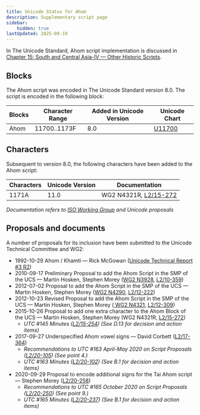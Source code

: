 ```yaml
---
title: Unicode Status for Ahom
description: Supplementary script page
sidebar:
    hidden: true
lastUpdated: 2025-09-19
---
```


In The Unicode Standard, Ahom script implementation is discussed in [Chapter 15: South and Central Asia-IV — Other Historic Scripts](https://www.unicode.org/versions/latest/core-spec/chapter-15/#G95570).

## Blocks

The Ahom script was encoded in The Unicode Standard version 8.0. The script is encoded in the following block:

| Blocks | Character Range | Added in Unicode Version | Unicode Chart |
| ------ | --------------- | ------------------------ | ------------- |
| Ahom | 11700..1173F | 8.0 | [U11700](http://www.unicode.org/charts/PDF/U11700.pdf) |

## Characters

Subsequent to version 8.0, the following characters have been added to the Ahom script:

| Characters | Unicode Version | Documentation |
| ---------- | --------------- | ------------- |
| 1171A  |  11.0  | WG2 N4321R, [L2/15-272](http://www.unicode.org/cgi-bin/GetMatchingDocs.pl?L2/15-272) |

_Documentation refers to [ISO Working Group](https://www.unicode.org/wg2/) and Unicode proposals_

## Proposals and documents

A number of proposals for its inclusion have been submitted to the Unicode Technical Committee and WG2:
- 1992-10-29 Ahom / Khamti — Rick McGowan ([Unicode Technical Report #3 R2](http://www.unicode.org/reports/tr3-2/))
- 2010-09-17 Preliminary Proposal to add the Ahom Script in the SMP of the UCS — Martin Hosken, Stephen Morey ([WG2 N3928](https://www.unicode.org/wg2/docs/n3928.pdf), [L2/10-359](http://www.unicode.org/cgi-bin/GetMatchingDocs.pl?L2/10-359))
- 2012-07-02 Proposal to add the Ahom Script in the SMP of the UCS — Martin Hosken, Stephen Morey ([WG2 N4290](https://www.unicode.org/wg2/docs/n4290.pdf), [L2/12-222](http://www.unicode.org/cgi-bin/GetMatchingDocs.pl?L2/12-222))
- 2012-10-23 Revised Proposal to add the Ahom Script in the SMP of the UCS — Martin Hosken, Stephen Morey ([ WG2 N4321](https://www.unicode.org/wg2/docs/n4321.pdf), [L2/12-309](http://www.unicode.org/cgi-bin/GetMatchingDocs.pl?L2/12-309))
- 2015-10-26 Proposal to add one extra character to the Ahom Block of the UCS — Martin Hosken, Stephen Morey (WG2 N4321R, [L2/15-272](http://www.unicode.org/cgi-bin/GetMatchingDocs.pl?L2/15-272))
  - _UTC #145 Minutes ([L2/15-254](http://www.unicode.org/cgi-bin/GetMatchingDocs.pl?L2/15-254)) (See D.13 for decision and action items)_
- 2017-09-27 Underspecified Ahom vowel signs — David Corbett ([L2/17-364](http://www.unicode.org/cgi-bin/GetMatchingDocs.pl?L2/17-364))
  - _Recommendations to UTC #163 April-May 2020 on Script Proposals ([L2/20-105](https://www.unicode.org/L2/L2020/20105-script-adhoc-rept.pdf)) (See point 4.)_
  - _UTC #163 Minutes ([L2/20-102](https://www.unicode.org/L2/L2020/20102.htm)) (See B.1 for decision and action items)_
- 2020-09-29 Proposal to encode additional signs for the Tai Ahom script — Stephen Morey ([L2/20-258](http://www.unicode.org/cgi-bin/GetMatchingDocs.pl?L2/20-258))
  - _Recommendations to UTC #165 October 2020 on Script Proposals ([L2/20-250](http://www.unicode.org/L2/L2020/20250-script-adhoc-rept.pdf)) (See point 9.)_
  - _UTC #165 Minutes ([L2/20-237](https://www.unicode.org/L2/L2020/20237.htm)) (See B.1 for decision and action items)_
